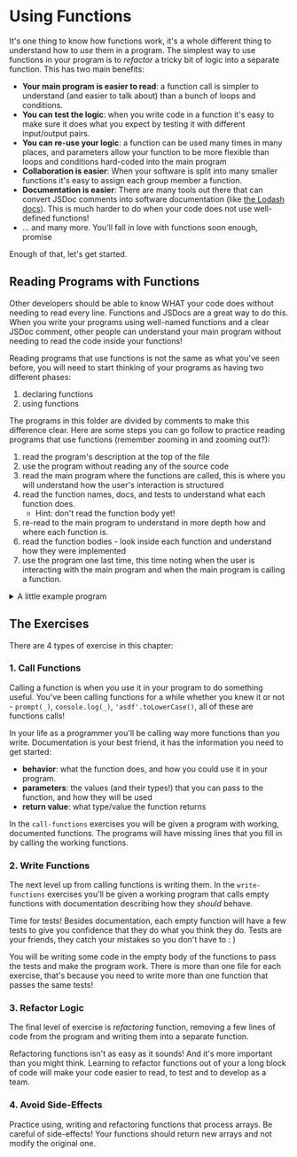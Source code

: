 # Using Functions

It's one thing to know how functions work, it's a whole different thing to
understand how to _use_ them in a program. The simplest way to use functions in
your program is to _refactor_ a tricky bit of logic into a separate function.
This has two main benefits:

- **Your main program is easier to read**: a function call is simpler to
  understand (and easier to talk about) than a bunch of loops and conditions.
- **You can test the logic**: when you write code in a function it's easy to
  make sure it does what you expect by testing it with different input/output
  pairs.
- **You can re-use your logic**: a function can be used many times in many
  places, and parameters allow your function to be more flexible than loops and
  conditions hard-coded into the main program
- **Collaboration is easier**: When your software is split into many smaller
  functions it's easy to assign each group member a function.
- **Documentation is easier**: There are many tools out there that can convert
  JSDoc comments into software documentation (like
  [the Lodash docs](https://lodash.com/docs/4.17.15)). This is much harder to do
  when your code does not use well-defined functions!
- ... and many more. You'll fall in love with functions soon enough, promise

Enough of that, let's get started.

## Reading Programs with Functions

Other developers should be able to know WHAT your code does without needing to
read every line. Functions and JSDocs are a great way to do this. When you write
your programs using well-named functions and a clear JSDoc comment, other people
can understand your main program without needing to read the code inside your
functions!

Reading programs that use functions is not the same as what you've seen before,
you will need to start thinking of your programs as having two different phases:

1. declaring functions
2. using functions

The programs in this folder are divided by comments to make this difference
clear. Here are some steps you can go follow to practice reading programs that
use functions (remember zooming in and zooming out?):

1. read the program's description at the top of the file
2. use the program without reading any of the source code
3. read the main program where the functions are called, this is where you will
   understand how the user's interaction is structured
4. read the function names, docs, and tests to understand what each function
   does.
   - Hint: don't read the function body yet!
5. re-read to the main program to understand in more depth how and where each
   function is.
6. read the function bodies - look inside each function and understand how they
   were implemented
7. use the program one last time, this time noting when the user is interacting
   with the main program and when the main program is calling a function.

<details>
<summary>A little example program</summary>

```js
'use strict';

/*

  a little program to reverse the user's input

*/

/* ===== declare functions ===== */

/**
 * reverses it's argument and returns as a new string
 * @param {string} text - the string to reverse
 * @returns {string} the reversed text
 */
const reverseString = (text = '') => {
 let backwards = '';
 for (const character of text) {
  backwards = character + backwards;
 }
 return backwards;
};
console.assert(reverseString('') === '', 'Test 1');
console.assert(reverseString('1234') === '4321', 'Test 2');
console.assert(reverseString('abc') === 'cba', 'Test 3');
console.assert(reverseString('.-{|}-.') === '.-}|{-.', 'Test 4');
console.assert(reverseString('ooo') === 'ooo', 'Test 5');

/* ===== main program (use functions) ===== */

// -- gather user input --
let input = null;
while (input === null) {
 input = prompt('enter some text to reverse');
}

// -- use your program logic --
const output = reverseString(input);

// -- display result for the user --
const message = `before: "${input}"
after: "${output}"`;
alert(message);

// -- log for developers --
console.log(input, output);
```

</details>

## The Exercises

There are 4 types of exercise in this chapter:

### 1. Call Functions

Calling a function is when you use it in your program to do something useful.
You've been calling functions for a while whether you knew it or not -
`prompt(_)`, `console.log(_)`, `'asdf'.toLowerCase()`, all of these are
functions calls!

In your life as a programmer you'll be calling way more functions than you
write. Documentation is your best friend, it has the information you need to get
started:

- **behavior**: what the function does, and how you could use it in your
  program.
- **parameters**: the values (and their types!) that you can pass to the
  function, and how they will be used
- **return value**: what type/value the function returns

In the `call-functions` exercises you will be given a program with working,
documented functions. The programs will have missing lines that you fill in by
calling the working functions.

### 2. Write Functions

The next level up from calling functions is writing them. In the
`write-functions` exercises you'll be given a working program that calls empty
functions with documentation describing how they _should_ behave.

Time for tests! Besides documentation, each empty function will have a few tests
to give you confidence that they do what you think they do. Tests are your
friends, they catch your mistakes so you don't have to : )

You will be writing some code in the empty body of the functions to pass the
tests and make the program work. There is more than one file for each exercise,
that's because you need to write more than one function that passes the same
tests!

### 3. Refactor Logic

The final level of exercise is _refactoring_ function, removing a few lines of
code from the program and writing them into a separate function.

Refactoring functions isn't as easy as it sounds! And it's more important than
you might think. Learning to refactor functions out of your a long block of code
will make your code easier to read, to test and to develop as a team.

### 4. Avoid Side-Effects

Practice using, writing and refactoring functions that process arrays. Be
careful of side-effects! Your functions should return new arrays and not modify
the original one.
